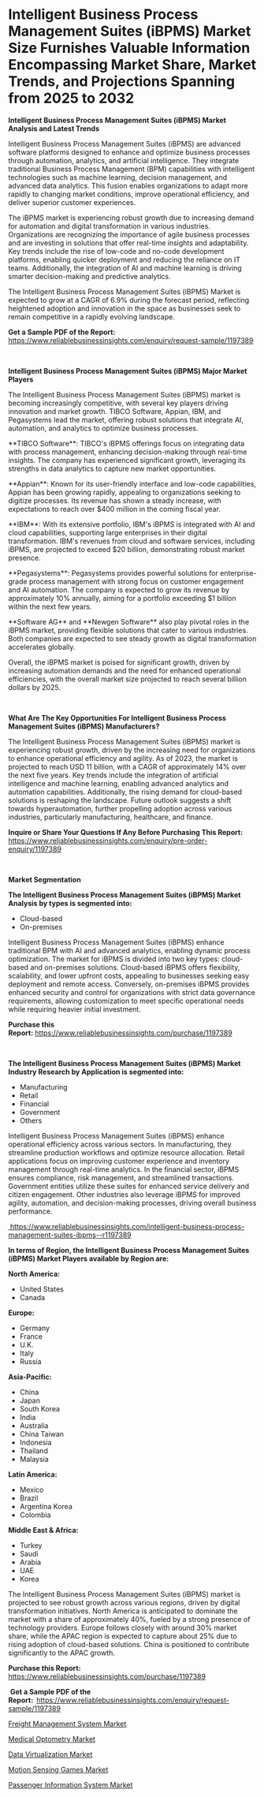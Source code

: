<p><h1>Intelligent Business Process Management Suites (iBPMS) Market Size Furnishes Valuable Information Encompassing Market Share, Market Trends, and Projections Spanning from 2025 to 2032</h1></p><p><strong>Intelligent Business Process Management Suites (iBPMS) Market Analysis and Latest Trends</strong></p>
<p><p>Intelligent Business Process Management Suites (iBPMS) are advanced software platforms designed to enhance and optimize business processes through automation, analytics, and artificial intelligence. They integrate traditional Business Process Management (BPM) capabilities with intelligent technologies such as machine learning, decision management, and advanced data analytics. This fusion enables organizations to adapt more rapidly to changing market conditions, improve operational efficiency, and deliver superior customer experiences.</p><p>The iBPMS market is experiencing robust growth due to increasing demand for automation and digital transformation in various industries. Organizations are recognizing the importance of agile business processes and are investing in solutions that offer real-time insights and adaptability. Key trends include the rise of low-code and no-code development platforms, enabling quicker deployment and reducing the reliance on IT teams. Additionally, the integration of AI and machine learning is driving smarter decision-making and predictive analytics.</p><p>The Intelligent Business Process Management Suites (iBPMS) Market is expected to grow at a CAGR of 6.9% during the forecast period, reflecting heightened adoption and innovation in the space as businesses seek to remain competitive in a rapidly evolving landscape.</p></p>
<p><strong>Get a Sample PDF of the Report:&nbsp;</strong> <a href="https://www.reliablebusinessinsights.com/enquiry/request-sample/1197389?utm_campaign=60&utm_medium=2&utm_source=Github&utm_content=ia&utm_term=11032025&utm_id=intelligent-business-process-management-suites-ibpms">https://www.reliablebusinessinsights.com/enquiry/request-sample/1197389</a></p>
<p>&nbsp;</p>
<p><strong>Intelligent Business Process Management Suites (iBPMS) Major Market Players</strong></p>
<p><p>The Intelligent Business Process Management Suites (iBPMS) market is becoming increasingly competitive, with several key players driving innovation and market growth. TIBCO Software, Appian, IBM, and Pegasystems lead the market, offering robust solutions that integrate AI, automation, and analytics to optimize business processes.</p><p>**TIBCO Software**: TIBCO's iBPMS offerings focus on integrating data with process management, enhancing decision-making through real-time insights. The company has experienced significant growth, leveraging its strengths in data analytics to capture new market opportunities.</p><p>**Appian**: Known for its user-friendly interface and low-code capabilities, Appian has been growing rapidly, appealing to organizations seeking to digitize processes. Its revenue has shown a steady increase, with expectations to reach over $400 million in the coming fiscal year.</p><p>**IBM**: With its extensive portfolio, IBM's iBPMS is integrated with AI and cloud capabilities, supporting large enterprises in their digital transformation. IBM's revenues from cloud and software services, including iBPMS, are projected to exceed $20 billion, demonstrating robust market presence.</p><p>**Pegasystems**: Pegasystems provides powerful solutions for enterprise-grade process management with strong focus on customer engagement and AI automation. The company is expected to grow its revenue by approximately 10% annually, aiming for a portfolio exceeding $1 billion within the next few years.</p><p>**Software AG** and **Newgen Software** also play pivotal roles in the iBPMS market, providing flexible solutions that cater to various industries. Both companies are expected to see steady growth as digital transformation accelerates globally.</p><p>Overall, the iBPMS market is poised for significant growth, driven by increasing automation demands and the need for enhanced operational efficiencies, with the overall market size projected to reach several billion dollars by 2025.</p></p>
<p>&nbsp;</p>
<p><strong>What Are The Key Opportunities For Intelligent Business Process Management Suites (iBPMS) Manufacturers?</strong></p>
<p><p>The Intelligent Business Process Management Suites (iBPMS) market is experiencing robust growth, driven by the increasing need for organizations to enhance operational efficiency and agility. As of 2023, the market is projected to reach USD 11 billion, with a CAGR of approximately 14% over the next five years. Key trends include the integration of artificial intelligence and machine learning, enabling advanced analytics and automation capabilities. Additionally, the rising demand for cloud-based solutions is reshaping the landscape. Future outlook suggests a shift towards hyperautomation, further propelling adoption across various industries, particularly manufacturing, healthcare, and finance.</p></p>
<p><strong>Inquire or Share Your Questions If Any Before Purchasing This Report:</strong> <a href="https://www.reliablebusinessinsights.com/enquiry/pre-order-enquiry/1197389?utm_campaign=60&utm_medium=2&utm_source=Github&utm_content=ia&utm_term=11032025&utm_id=intelligent-business-process-management-suites-ibpms">https://www.reliablebusinessinsights.com/enquiry/pre-order-enquiry/1197389</a></p>
<p>&nbsp;</p>
<p><strong>Market Segmentation</strong></p>
<p><strong>The Intelligent Business Process Management Suites (iBPMS) Market Analysis by types is segmented into:</strong></p>
<p><ul><li>Cloud-based</li><li>On-premises</li></ul></p>
<p><p>Intelligent Business Process Management Suites (iBPMS) enhance traditional BPM with AI and advanced analytics, enabling dynamic process optimization. The market for iBPMS is divided into two key types: cloud-based and on-premises solutions. Cloud-based iBPMS offers flexibility, scalability, and lower upfront costs, appealing to businesses seeking easy deployment and remote access. Conversely, on-premises iBPMS provides enhanced security and control for organizations with strict data governance requirements, allowing customization to meet specific operational needs while requiring heavier initial investment.</p></p>
<p><strong>Purchase this Report:&nbsp;</strong><a href="https://www.reliablebusinessinsights.com/purchase/1197389?utm_campaign=60&utm_medium=2&utm_source=Github&utm_content=ia&utm_term=11032025&utm_id=intelligent-business-process-management-suites-ibpms">https://www.reliablebusinessinsights.com/purchase/1197389</a></p>
<p>&nbsp;</p>
<p><strong>The Intelligent Business Process Management Suites (iBPMS) Market Industry Research by Application is segmented into:</strong></p>
<p><ul><li>Manufacturing</li><li>Retail</li><li>Financial</li><li>Government</li><li>Others</li></ul></p>
<p><p>Intelligent Business Process Management Suites (iBPMS) enhance operational efficiency across various sectors. In manufacturing, they streamline production workflows and optimize resource allocation. Retail applications focus on improving customer experience and inventory management through real-time analytics. In the financial sector, iBPMS ensures compliance, risk management, and streamlined transactions. Government entities utilize these suites for enhanced service delivery and citizen engagement. Other industries also leverage iBPMS for improved agility, automation, and decision-making processes, driving overall business performance.</p></p>
<p><a href="https://www.reliablebusinessinsights.com/intelligent-business-process-management-suites-ibpms--r1197389?utm_campaign=60&utm_medium=2&utm_source=Github&utm_content=ia&utm_term=11032025&utm_id=intelligent-business-process-management-suites-ibpms">&nbsp;https://www.reliablebusinessinsights.com/intelligent-business-process-management-suites-ibpms--r1197389</a></p>
<p><strong>In terms of Region, the Intelligent Business Process Management Suites (iBPMS) Market Players available by Region are:</strong></p>
<p>
    <p> <strong> North America: </strong>
        <ul>
            <li>United States</li>
            <li>Canada</li>
        </ul>
        </p> 
    <p> <strong> Europe: </strong>
        <ul>
            <li>Germany</li>
            <li>France</li>
            <li>U.K.</li>
            <li>Italy</li>
            <li>Russia</li>
        </ul>
        </p> 
    <p> <strong> Asia-Pacific: </strong>
        <ul>
            <li>China</li>
            <li>Japan</li>
            <li>South Korea</li>
            <li>India</li>
            <li>Australia</li>
            <li>China Taiwan</li>
            <li>Indonesia</li>
            <li>Thailand</li>
            <li>Malaysia</li>
        </ul>
        </p> 
    <p> <strong> Latin America: </strong>
        <ul>
            <li>Mexico</li>
            <li>Brazil</li>
            <li>Argentina Korea</li>
            <li>Colombia</li>
        </ul>
        </p> 
    <p> <strong> Middle East & Africa: </strong>
        <ul>
            <li>Turkey</li>
            <li>Saudi</li>
            <li>Arabia</li>
            <li>UAE</li>
            <li>Korea</li>
        </ul>
    </p>
    </p>
<p><p>The Intelligent Business Process Management Suites (iBPMS) market is projected to see robust growth across various regions, driven by digital transformation initiatives. North America is anticipated to dominate the market with a share of approximately 40%, fueled by a strong presence of technology providers. Europe follows closely with around 30% market share, while the APAC region is expected to capture about 25% due to rising adoption of cloud-based solutions. China is positioned to contribute significantly to the APAC growth.</p></p>
<p><strong>Purchase this Report: </strong><a href="https://www.reliablebusinessinsights.com/purchase/1197389?utm_campaign=60&utm_medium=2&utm_source=Github&utm_content=ia&utm_term=11032025&utm_id=intelligent-business-process-management-suites-ibpms">https://www.reliablebusinessinsights.com/purchase/1197389</a></p>
<p>&nbsp;<strong>Get a Sample PDF of the Report:&nbsp;&nbsp;</strong><a href="https://www.reliablebusinessinsights.com/enquiry/request-sample/1197389?utm_campaign=60&utm_medium=2&utm_source=Github&utm_content=ia&utm_term=11032025&utm_id=intelligent-business-process-management-suites-ibpms">https://www.reliablebusinessinsights.com/enquiry/request-sample/1197389</a></p>
<p><strong></strong></p>
<p><p><a href="https://github.com/nwogudimouix/Market-Research-Report-List-1/blob/main/freight-management-system-market.md?utm_campaign=60&utm_medium=2&utm_source=Github&utm_content=ia&utm_term=11032025&utm_id=intelligent-business-process-management-suites-ibpms">Freight Management System Market</a></p><p><a href="https://github.com/duzcupetriv/Market-Research-Report-List-1/blob/main/medical-optometry-market.md?utm_campaign=60&utm_medium=2&utm_source=Github&utm_content=ia&utm_term=11032025&utm_id=intelligent-business-process-management-suites-ibpms">Medical Optometry Market</a></p><p><a href="https://github.com/sukeldrage0g/Market-Research-Report-List-1/blob/main/data-virtualization-market.md?utm_campaign=60&utm_medium=2&utm_source=Github&utm_content=ia&utm_term=11032025&utm_id=intelligent-business-process-management-suites-ibpms">Data Virtualization Market</a></p><p><a href="https://github.com/hervedeidadw/Market-Research-Report-List-1/blob/main/motion-sensing-games-market.md?utm_campaign=60&utm_medium=2&utm_source=Github&utm_content=ia&utm_term=11032025&utm_id=intelligent-business-process-management-suites-ibpms">Motion Sensing Games Market</a></p><p><a href="https://github.com/okornevonywx/Market-Research-Report-List-1/blob/main/passenger-information-system-market.md?utm_campaign=60&utm_medium=2&utm_source=Github&utm_content=ia&utm_term=11032025&utm_id=intelligent-business-process-management-suites-ibpms">Passenger Information System Market</a></p></p>